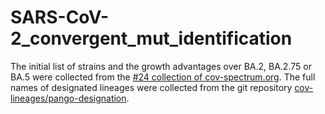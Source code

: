 # SARS-CoV-2_convergent_mut_identification
The initial list of strains and the growth advantages over BA.2, BA.2.75 or BA.5 were collected from the [#24 collection of cov-spectrum.org](https://cov-spectrum.org/collections/24). 
The full names of designated lineages were collected from the git repository [cov-lineages/pango-designation](https://github.com/cov-lineages/pango-designation). 
